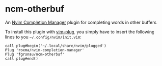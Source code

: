 # ncm-otherbuf
An [Nvim Completion Manager](https://github.com/roxma/nvim-completion-manager) plugin for completing words in other buffers.

To install this plugin with [vim-plug](https://github.com/junegunn/vim-plug), you simply have to insert the following lines to you `~/.config/nvim/init.vim`:

```
call plug#begin('~/.local/share/nvim/plugged')
Plug 'roxma/nvim-completion-manager'
Plug 'fgrsnau/ncm-otherbuf'
call plug#end()
```
